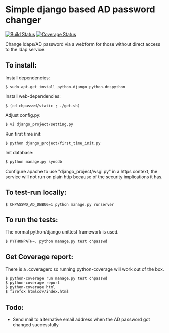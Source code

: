 Simple django based AD password changer
======================================

[![Build Status](https://travis-ci.org/mvo5/chpasswd-ldap-django.png)](https://travis-ci.org/mvo5/chpasswd-ldap-django)
[![Coverage Status](https://coveralls.io/repos/mvo5/chpasswd-ldap-django/badge.png?branch=master)](https://coveralls.io/r/mvo5/chpasswd-ldap-django)


Change ldaps/AD password via a webform for those without
direct access to the ldap service.

To install:
-----------

Install dependencies:
```
$ sudo apt-get install python-django python-dnspython
```

Install web-dependencies:
```
$ (cd chpasswd/static ; ./get.sh)
```

Adjust config.py:
```
$ vi django_project/setting.py
```

Run first time init:
```
$ python django_project/first_time_init.py
```

Init database:
```
$ python manage.py syncdb
```

Configure apache to use "django_project/wsgi.py" in a https context, the
service will not run on plain http because of the security
implications it has.

To test-run locally:
--------------------
```
$ CHPASSWD_AD_DEBUG=1 python manage.py runserver
```


To run the tests:
-----------------

The normal python/django unittest framework is used.
```
$ PYTHONPATH=. python manage.py test chpasswd
```

Get Coverage report:
--------------------

There is a .coveragerc so running python-coverage will work out of the box.
```
$ python-coverage run manage.py test chpasswd
$ python-coverage report
$ python-coverage html
$ firefox htmlcov/index.html
```

Todo:
-----
* Send mail to alternative email address when the AD password got
  changed successfully
